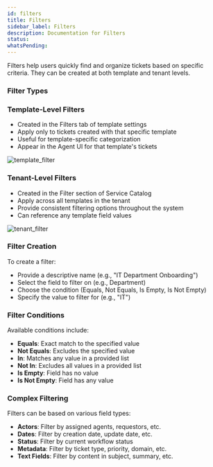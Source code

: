 ```yaml
---
id: filters
title: Filters
sidebar_label: Filters
description: Documentation for Filters
status: 
whatsPending: 
---
```


Filters help users quickly find and organize tickets based on specific criteria. They can be created at both template and tenant levels.

### Filter Types

### Template-Level Filters
- Created in the Filters tab of template settings
- Apply only to tickets created with that specific template
- Useful for template-specific categorization
- Appear in the Agent UI for that template's tickets

![template_filter](/img/Service%20Catalog/Filters.png)

### Tenant-Level Filters
- Created in the Filter section of Service Catalog
- Apply across all templates in the tenant
- Provide consistent filtering options throughout the system
- Can reference any template field values

![tenant_filter](/img/Service%20Catalog/tenant_filter.png)

### Filter Creation
To create a filter:
- Provide a descriptive name (e.g., "IT Department Onboarding")
- Select the field to filter on (e.g., Department)
- Choose the condition (Equals, Not Equals, Is Empty, Is Not Empty)
- Specify the value to filter for (e.g., "IT")

### Filter Conditions
Available conditions include:
- **Equals**: Exact match to the specified value
- **Not Equals**: Excludes the specified value
- **In**: Matches any value in a provided list
- **Not In**: Excludes all values in a provided list
- **Is Empty**: Field has no value
- **Is Not Empty**: Field has any value

### Complex Filtering
Filters can be based on various field types:
- **Actors**: Filter by assigned agents, requestors, etc.
- **Dates**: Filter by creation date, update date, etc.
- **Status**: Filter by current workflow status
- **Metadata**: Filter by ticket type, priority, domain, etc.
- **Text Fields**: Filter by content in subject, summary, etc.
